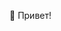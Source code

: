 👋 Привет!

<!---
<img src="https://www.codewars.com/users/Aemulatio/badges/large" />
<img src="https://projecteuler.net/profile/Aemulatio.png" />
--->
